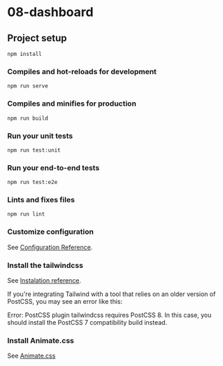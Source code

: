 # 08-dashboard

## Project setup
```
npm install
```

### Compiles and hot-reloads for development
```
npm run serve
```

### Compiles and minifies for production
```
npm run build
```

### Run your unit tests
```
npm run test:unit
```

### Run your end-to-end tests
```
npm run test:e2e
```

### Lints and fixes files
```
npm run lint
```

### Customize configuration
See [Configuration Reference](https://cli.vuejs.org/config/).


### Install the tailwindcss
See [Instalation reference](https://tailwindcss.com/docs/installation).

If you're integrating Tailwind with a tool that relies on an older version of PostCSS, you may see an error like this:

Error: PostCSS plugin tailwindcss requires PostCSS 8.
In this case, you should install the PostCSS 7 compatibility build instead.

### Install Animate.css
See [Animate.css](https://animate.style/)